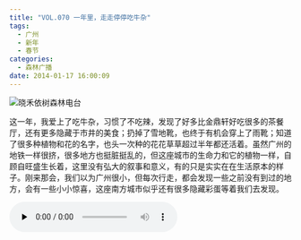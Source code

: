 ```yaml
---
title: "VOL.070 一年里，走走停停吃牛杂"
tags:
  - 广州
  - 新年
  - 春节
categories:
  - 森林广播
date: 2014-01-17 16:00:09
---
```


![晓禾依树森林电台](../../../images/radiocover/radio_070.jpg) 

这一年，我爱上了吃牛杂，习惯了不吃辣，发现了好多比金鼎轩好吃很多的茶餐厅，还有更多隐藏于市井的美食；扔掉了雪地靴，也终于有机会穿上了雨靴；知道了很多种植物和花的名字，也头一次种的花花草草超过半年都还活着。虽然广州的地铁一样很挤，很多地方也挺脏挺乱的，但这座城市的生命力和它的植物一样，自顾自旺盛生长着，这里没有弘大的叙事和意义，有的只是实实在在生活原本的样子。刚来那会，我们以为广州很小，但每次行走，都会发现一些之前没有到过的地方，会有一些小小惊喜，这座南方城市似乎还有很多隐藏彩蛋等着我们去发现。   

<audio id="audio" controls="" preload="none">
  <source id="mp3" src="http://www.coletree.com/radio/coletree_radio_070.mp3">
</audio>